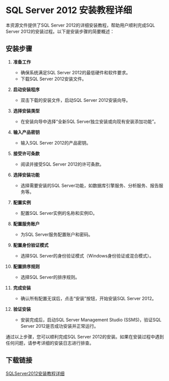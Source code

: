 # SQL Server 2012 安装教程详细

本资源文件提供了SQL Server 2012的详细安装教程，帮助用户顺利完成SQL Server 2012的安装过程。以下是安装步骤的简要概述：

## 安装步骤

1. **准备工作**
   - 确保系统满足SQL Server 2012的最低硬件和软件要求。
   - 下载SQL Server 2012安装文件。

2. **启动安装程序**
   - 双击下载的安装文件，启动SQL Server 2012安装向导。

3. **选择安装类型**
   - 在安装向导中选择“全新SQL Server独立安装或向现有安装添加功能”。

4. **输入产品密钥**
   - 输入SQL Server 2012的产品密钥。

5. **接受许可条款**
   - 阅读并接受SQL Server 2012的许可条款。

6. **选择安装功能**
   - 选择需要安装的SQL Server功能，如数据库引擎服务、分析服务、报告服务等。

7. **配置实例**
   - 配置SQL Server实例的名称和实例ID。

8. **配置服务账户**
   - 为SQL Server服务配置账户和密码。

9. **配置身份验证模式**
   - 选择SQL Server的身份验证模式（Windows身份验证或混合模式）。

10. **配置排序规则**
    - 选择SQL Server的排序规则。

11. **完成安装**
    - 确认所有配置无误后，点击“安装”按钮，开始安装SQL Server 2012。

12. **验证安装**
    - 安装完成后，启动SQL Server Management Studio (SSMS)，验证SQL Server 2012是否成功安装并正常运行。

通过以上步骤，您可以顺利完成SQL Server 2012的安装。如果在安装过程中遇到任何问题，请参考详细的安装日志进行排查。

## 下载链接

[SQLServer2012安装教程详细](https://pan.quark.cn/s/be932b3db504)
